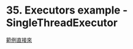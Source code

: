 # 35. Executors example - SingleThreadExecutor

[範例直接來](/sourcecode/src/main/java/_35/SingleThreadExecutor.java)